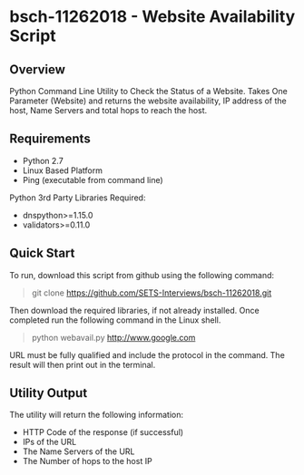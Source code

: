 # bsch-11262018 - Website Availability Script
## Overview
Python Command Line Utility to Check the Status of a Website.
Takes One Parameter (Website) and returns the website availability,
IP address of the host, Name Servers and total hops to reach
the host.

## Requirements
- Python 2.7
- Linux Based Platform
- Ping (executable from command line)

Python 3rd Party Libraries Required:
- dnspython>=1.15.0
- validators>=0.11.0

## Quick Start
To run, download this script from github using the following
command:
> git clone https://github.com/SETS-Interviews/bsch-11262018.git

Then download the required libraries, if not already installed.
Once completed run the following command in the Linux shell.
> python webavail.py http://www.google.com

URL must be fully qualified and include the protocol in the command. The result will then print out in the terminal.

## Utility Output

The utility will return the following information:

- HTTP Code of the response (if successful)
- IPs of the URL
- The Name Servers of the URL
- The Number of hops to the host IP
